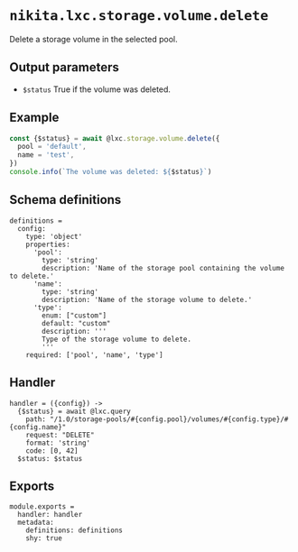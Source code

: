 
# `nikita.lxc.storage.volume.delete`

Delete a storage volume in the selected pool.

## Output parameters

* `$status`
  True if the volume was deleted.

## Example

```js
const {$status} = await @lxc.storage.volume.delete({
  pool = 'default',
  name = 'test',
})
console.info(`The volume was deleted: ${$status}`)
```

## Schema definitions

    definitions =
      config:
        type: 'object'
        properties:
          'pool':
            type: 'string'
            description: 'Name of the storage pool containing the volume to delete.'
          'name':
            type: 'string'
            description: 'Name of the storage volume to delete.'
          'type':
            enum: ["custom"]
            default: "custom"
            description: '''
            Type of the storage volume to delete.
            '''
        required: ['pool', 'name', 'type']

## Handler

    handler = ({config}) ->
      {$status} = await @lxc.query
        path: "/1.0/storage-pools/#{config.pool}/volumes/#{config.type}/#{config.name}"
        request: "DELETE"
        format: 'string'
        code: [0, 42]
      $status: $status
      
## Exports

    module.exports =
      handler: handler
      metadata:
        definitions: definitions
        shy: true
